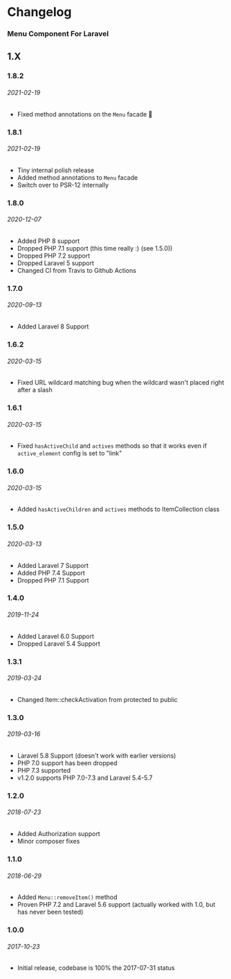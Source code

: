 # Changelog

### Menu Component For Laravel

## 1.X

### 1.8.2
###### 2021-02-19

- Fixed method annotations on the `Menu` facade 🤦

### 1.8.1
###### 2021-02-19

- Tiny internal polish release
- Added method annotations to `Menu` facade
- Switch over to PSR-12 internally

### 1.8.0
###### 2020-12-07

- Added PHP 8 support
- Dropped PHP 7.1 support (this time really :) (see 1.5.0))
- Dropped PHP 7.2 support
- Dropped Laravel 5 support
- Changed CI from Travis to Github Actions

### 1.7.0
###### 2020-09-13

- Added Laravel 8 Support

### 1.6.2
###### 2020-03-15

- Fixed URL wildcard matching bug when the wildcard wasn't placed right after a slash

### 1.6.1
###### 2020-03-15

- Fixed `hasActiveChild` and `actives` methods so that it works even if `active_element` config is set to "link"

### 1.6.0
###### 2020-03-15

- Added `hasActiveChildren` and `actives` methods to ItemCollection class

### 1.5.0
###### 2020-03-13

- Added Laravel 7 Support
- Added PHP 7.4 Support
- Dropped PHP 7.1 Support

### 1.4.0
###### 2019-11-24

- Added Laravel 6.0 Support
- Dropped Laravel 5.4 Support

### 1.3.1
###### 2019-03-24

- Changed Item::checkActivation from protected to public

### 1.3.0
###### 2019-03-16

- Laravel 5.8 Support (doesn't work with earlier versions)
- PHP 7.0 support has been dropped
- PHP 7.3 supported
- v1.2.0 supports PHP 7.0-7.3 and Laravel 5.4-5.7

### 1.2.0
###### 2018-07-23

- Added Authorization support
- Minor composer fixes

### 1.1.0
###### 2018-06-29

- Added `Menu::removeItem()` method
- Proven PHP 7.2 and Laravel 5.6 support (actually worked with 1.0, but has never been tested)

### 1.0.0
###### 2017-10-23

- Initial release, codebase is 100% the 2017-07-31 status

